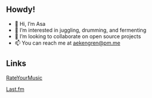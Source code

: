 ## Howdy!
- 👋 Hi, I’m Asa
- 👀 I’m interested in juggling, drumming, and fermenting
- 💞️ I’m looking to collaborate on open source projects
- 📫 You can reach me at aekengren@pm.me

## Links
[RateYourMusic](https://rateyourmusic.com/~aekengren)

[Last.fm](https://www.last.fm/user/Ekengren)

<!---
AsaEkengren/AsaEkengren is a ✨ special ✨ repository because its `README.md` (this file) appears on your GitHub profile.
You can click the Preview link to take a look at your changes.
--->
